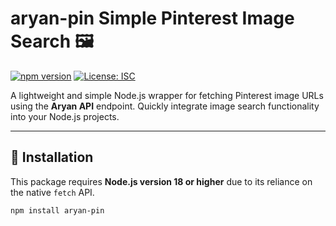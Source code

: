 # aryan-pin Simple Pinterest Image Search 🖼️

[![npm version](https://badge.fury.io/js/aryan-pin.svg)](https://www.npmjs.com/package/aryan-pin)
[![License: ISC](https://img.shields.io/badge/License-ISC-blue.svg)](https://opensource.org/licenses/ISC)

A lightweight and simple Node.js wrapper for fetching Pinterest image URLs using the **Aryan API** endpoint. Quickly integrate image search functionality into your Node.js projects.

---

## 🚀 Installation

This package requires **Node.js version 18 or higher** due to its reliance on the native `fetch` API.

```bash
npm install aryan-pin
